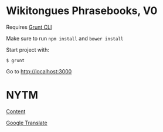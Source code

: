Wikitongues Phrasebooks, V0
==============

Requires [Grunt CLI](https://www.npmjs.com/package/grunt-cli)

Make sure to run `npm install` and `bower install`

Start project with:

    $ grunt

Go to [http://localhost:3000](http://localhost:3000)

NYTM
===========
[Content](http://www.youtube.com/wikitongues/videos)

[Google Translate](https://translate.google.com/)

